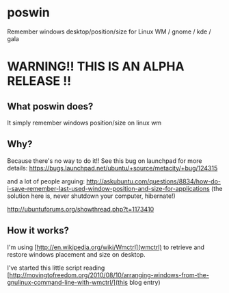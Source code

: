 # poswin
Remember windows desktop/position/size for Linux WM / gnome / kde / gala 

# WARNING!! THIS IS AN ALPHA RELEASE !!

## What poswin does?
It simply remember windows position/size on linux wm

## Why?
Because there's no way to do it!!
See this bug on launchpad for more details:
https://bugs.launchpad.net/ubuntu/+source/metacity/+bug/124315

and a lot of people arguing:
http://askubuntu.com/questions/8834/how-do-i-save-remember-last-used-window-position-and-size-for-applications (the solution here is, never shutdown your computer, hibernate!)

http://ubuntuforums.org/showthread.php?t=1173410


## How it works?
I'm using [http://en.wikipedia.org/wiki/Wmctrl](wmctrl) to retrieve and restore windows placement and size on desktop.

I've started this little script reading [http://movingtofreedom.org/2010/08/10/arranging-windows-from-the-gnulinux-command-line-with-wmctrl/](this blog entry)
